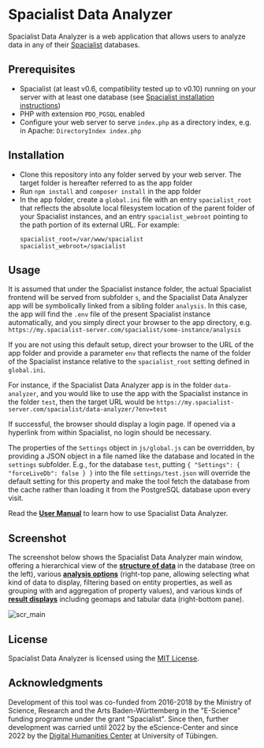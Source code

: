 # Spacialist Data Analyzer

Spacialist Data Analyzer is a web application that allows users to analyze data in any of their [Spacialist](https://github.com/DH-Center-Tuebingen/Spacialist) databases.

## Prerequisites
* Spacialist (at least v0.6, compatibility tested up to v0.10) running on your server with at least one database (see [Spacialist installation instructions](https://github.com/eScienceCenter/Spacialist/blob/master/INSTALL.md))
* PHP with extension `PDO_PGSQL` enabled
* Configure your web server to serve `index.php` as a directory index, e.g. in Apache: `DirectoryIndex index.php`

## Installation
* Clone this repository into any folder served by your web server. The target folder is hereafter referred to as the app folder
* Run `npm install` and `composer install` in the app folder
* In the app folder, create a `global.ini` file with an entry `spacialist_root` that reflects the absolute local filesystem location of the parent folder of your Spacialist instances, and an entry `spacialist_webroot` pointing to the path portion of its external URL. For example:
    ```
    spacialist_root=/var/www/spacialist
    spacialist_webroot=/spacialist
    ```

## Usage
It is assumed that under the Spacialist instance folder, the actual Spacialist frontend will be served from subfolder `s`, and the Spacialist Data Analyzer app will be symbolically linked from a sibling folder `analysis`. In this case, the app will find the `.env` file of the present Spacialist instance automatically, and you simply direct your browser to the app directory, e.g. `https://my.spacialist-server.com/spacialist/some-instance/analysis`

If you are not using this default setup, direct your browser to the URL of the app folder and provide a parameter `env` that reflects the name of the folder of the Spacialist instance relative to the `spacialist_root` setting defined in `global.ini`.

For instance, if the Spacialist Data Analyzer app is in the folder `data-analyzer`, and you would like to use the app with the Spacialist instance in the folder `test`, then the target URL would be `https://my.spacialist-server.com/spacialist/data-analyzer/?env=test`

If successful, the browser should display a login page. If opened via a hyperlink from within Spacialist, no login should be necessary.

The properties of the `Settings` object in `js/global.js` can be overridden, by providing a JSON object in a file named like the database and located in the `settings` subfolder. E.g., for the database `test`, putting `{ "Settings": { "forceLiveDb": false } }` into the file `settings/test.json` will override the default setting for this property and make the tool fetch the database from the cache rather than loading it from the PostgreSQL database upon every visit.

Read the **[User Manual](https://github.com/eScienceCenter/SpacialistDataAnalyzer/wiki/User-Manual)** to learn how to use Spacialist Data Analyzer.

## Screenshot

The screenshot below shows the Spacialist Data Analyzer main window, offering a hierarchical view of the **[structure of data](https://github.com/eScienceCenter/SpacialistDataAnalyzer/wiki/Database-Structure-Pane)** in the database (tree on the left), various **[analysis options](https://github.com/eScienceCenter/SpacialistDataAnalyzer/wiki/Analysis-Options-Pane)** (right-top pane, allowing selecting what kind of data to display, filtering based on entity properties, as well as grouping with and aggregation of property values), and various kinds of **[result displays](https://github.com/eScienceCenter/SpacialistDataAnalyzer/wiki/Result-Pane)** including geomaps and tabular data (right-bottom pane).

![scr_main]

## License

Spacialist Data Analyzer is licensed using the [MIT License](LICENSE.md).

## Acknowledgments

Development of this tool was co-funded from 2016-2018 by the Ministry of Science, Research and the Arts Baden-Württemberg in the "E-Science" funding programme under the grant "Spacialist". Since then, further development was carried until 2022 by the eScience-Center and since 2022 by the [Digital Humanities Center](https://dh-center.uni-tuebingen.de) at University of Tübingen.

[scr_main]: https://github.com/eScienceCenter/eScienceCenter.github.io/blob/master/assets/SpacialistDataAnalyzer/screenshots/main-window-readme.png?raw=true "Spacialist Data Analyzer"
